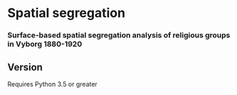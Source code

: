 # Spatial segregation
### Surface-based spatial segregation analysis of religious groups in Vyborg 1880-1920
## Version
Requires Python 3.5 or greater
